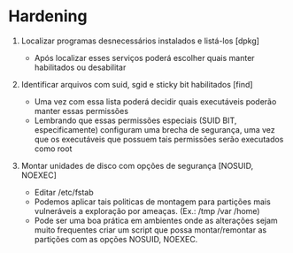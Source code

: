 # Hardening

1. Localizar programas desnecessários instalados e listá-los [dpkg]
    - Após localizar esses serviços poderá escolher quais manter habilitados ou desabilitar

2. Identificar arquivos com suid, sgid e sticky bit habilitados [find]
    - Uma vez com essa lista poderá decidir quais executáveis poderão manter essas permissões
    - Lembrando que essas permissões especiais (SUID BIT, especificamente) configuram uma brecha de segurança, uma vez que os executáveis que possuem tais permissões serão executados como root
3. Montar unidades de disco com opções de segurança [NOSUID, NOEXEC]
    - Editar /etc/fstab
    - Podemos aplicar tais politicas de montagem para partições mais vulneráveis a exploração por ameaças. (Ex.: /tmp /var /home)
    - Pode ser uma boa prática em ambientes onde as alterações sejam muito frequentes criar um script que possa montar/remontar as partições com as opções NOSUID, NOEXEC.
